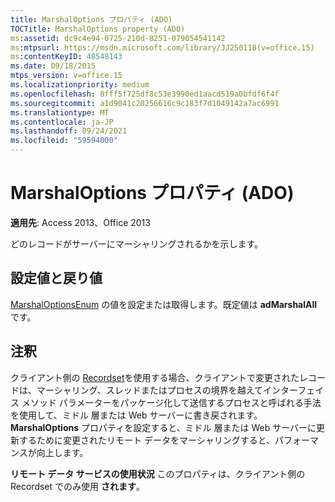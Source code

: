 ```yaml
---
title: MarshalOptions プロパティ (ADO)
TOCTitle: MarshalOptions property (ADO)
ms:assetid: dc9c4e94-0725-210d-8251-079054541142
ms:mtpsurl: https://msdn.microsoft.com/library/JJ250118(v=office.15)
ms:contentKeyID: 48548143
ms.date: 09/18/2015
mtps_version: v=office.15
ms.localizationpriority: medium
ms.openlocfilehash: 8fff5f725df8c53e3990ed1aacd519a0bfdf6f4f
ms.sourcegitcommit: a1d9041c20256616c9c183f7d1049142a7ac6991
ms.translationtype: MT
ms.contentlocale: ja-JP
ms.lasthandoff: 09/24/2021
ms.locfileid: "59594000"
---
```

# <a name="marshaloptions-property-ado"></a>MarshalOptions プロパティ (ADO)


**適用先**: Access 2013、Office 2013

どのレコードがサーバーにマーシャリングされるかを示します。

## <a name="settings-and-return-values"></a>設定値と戻り値

[MarshalOptionsEnum](marshaloptionsenum.md) の値を設定または取得します。既定値は **adMarshalAll** です。

## <a name="remarks"></a>注釈

クライアント側の [Recordset](recordset-object-ado.md)を使用する場合、クライアントで変更されたレコードは、マーシャリング、スレッドまたはプロセスの境界を越えてインターフェイス メソッド パラメーターをパッケージ化して送信するプロセスと呼ばれる手法を使用して、ミドル 層または Web サーバーに書き戻されます。 **MarshalOptions** プロパティを設定すると、ミドル 層または Web サーバーに更新するために変更されたリモート データをマーシャリングすると、パフォーマンスが向上します。

**リモート データ サービスの使用状況** このプロパティは、クライアント側の Recordset でのみ使用 **されます**。

